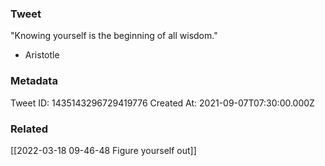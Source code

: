 ### Tweet
"Knowing yourself is the beginning of all wisdom."

- Aristotle

### Metadata
Tweet ID: 1435143296729419776
Created At: 2021-09-07T07:30:00.000Z

### Related
[[2022-03-18 09-46-48 Figure yourself out]]

